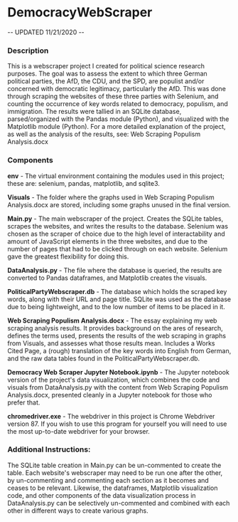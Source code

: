 # DemocracyWebScraper

-- UPDATED 11/21/2020 --

### Description

This is a webscraper project I created for political science research purposes. The goal was to assess the extent to
which three German political parties, the AfD, the CDU, and the SPD, are populist and/or concerned with democratic
legitimacy, particularly the AfD. This was done through scraping the websites of these three parties with Selenium, and
counting the occurrence of key words related to democracy, populism, and immigration. The results were tallied in an 
SQLite database, parsed/organized with the Pandas module (Python), and visualized with the Matplotlib module (Python).
For a more detailed explanation of the project, as well as the analysis of the results, see:
Web Scraping Populism Analysis.docx 

### Components

**env** - The virtual environment containing the modules used in this project; these are: selenium, pandas, matplotlib, and
sqlite3. 

**Visuals** - The folder where the graphs used in Web Scraping Populism Analysis.docx are stored, including some graphs
unused in the final version. 

**Main.py** - The main webscraper of the project. Creates the SQLite tables, scrapes the websites, and writes the results
to the database. Selenium was chosen as the scraper of choice due to the high level of interactability and amount of 
JavaScript elements in the three websites, and due to the number of pages that had to be clicked through on each 
website. Selenium gave the greatest flexibility for doing this.

**DataAnalysis.py** - The file where the database is queried, the results are converted to Pandas dataframes, and Matplotlib
creates the visuals. 

**PoliticalPartyWebscraper.db** - The database which holds the scraped key words, along with their URL and page title. 
SQLite was used as the database due to being lightweight, and to the low number of items to be placed in it. 

**Web Scraping Populism Analysis.docx** - The essay explaining my web scraping analysis results. It provides background on
the ares of research, defines the terms used, presents the results of the web scraping in graphs from Visuals, and 
assesses what those results mean. Includes a Works Cited Page, a (rough) translation of the key words into English from 
German, and the raw data tables found in the PoliticalPartyWebscraper.db.

**Democracy Web Scraper Jupyter Notebook.ipynb** - The Jupyter notebook version of the project's data visualization, which
combines the code and visuals from DataAnalysis.py with the content from Web Scraping Populism Analysis.docx, presented
cleanly in a Jupyter notebook for those who prefer that. 

**chromedriver.exe** - The webdriver in this project is Chrome Webdriver version 87. If you wish to use this program for
yourself you will need to use the most up-to-date webdriver for your browser. 

### Additional Instructions:

The SQLite table creation in Main.py can be un-commented to create the table. Each website's webscraper may need to be 
run one after the other, by un-commenting and commenting each section as it becomes and ceases to be relevant.
Likewise, the dataframes, Matplotlib visualization code, and other components of the data visualization process in 
DataAnalysis.py can be selectively un-commented and combined with each other in different ways to create various 
graphs. 
